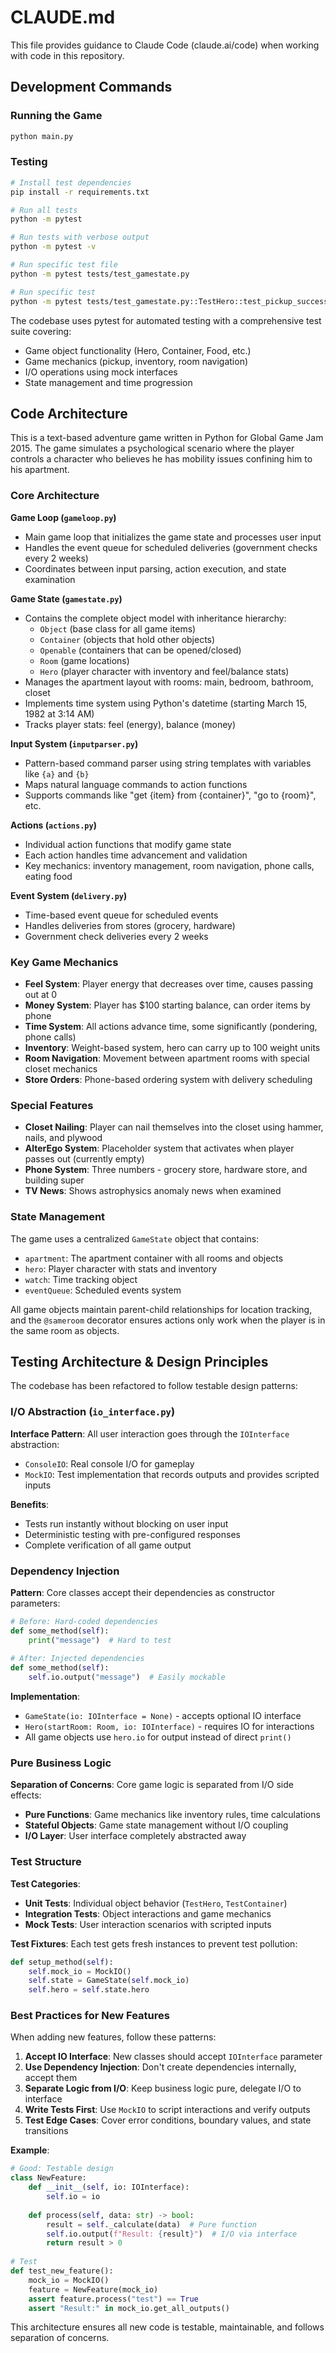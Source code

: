 # CLAUDE.md

This file provides guidance to Claude Code (claude.ai/code) when working with code in this repository.

## Development Commands

### Running the Game
```bash
python main.py
```

### Testing
```bash
# Install test dependencies
pip install -r requirements.txt

# Run all tests
python -m pytest

# Run tests with verbose output
python -m pytest -v

# Run specific test file
python -m pytest tests/test_gamestate.py

# Run specific test
python -m pytest tests/test_gamestate.py::TestHero::test_pickup_success
```

The codebase uses pytest for automated testing with a comprehensive test suite covering:
- Game object functionality (Hero, Container, Food, etc.)
- Game mechanics (pickup, inventory, room navigation)
- I/O operations using mock interfaces
- State management and time progression

## Code Architecture

This is a text-based adventure game written in Python for Global Game Jam 2015. The game simulates a psychological scenario where the player controls a character who believes he has mobility issues confining him to his apartment.

### Core Architecture

**Game Loop (`gameloop.py`)**
- Main game loop that initializes the game state and processes user input
- Handles the event queue for scheduled deliveries (government checks every 2 weeks)
- Coordinates between input parsing, action execution, and state examination

**Game State (`gamestate.py`)**
- Contains the complete object model with inheritance hierarchy:
  - `Object` (base class for all game items)
  - `Container` (objects that hold other objects)
  - `Openable` (containers that can be opened/closed)
  - `Room` (game locations)
  - `Hero` (player character with inventory and feel/balance stats)
- Manages the apartment layout with rooms: main, bedroom, bathroom, closet
- Implements time system using Python's datetime (starting March 15, 1982 at 3:14 AM)
- Tracks player stats: feel (energy), balance (money)

**Input System (`inputparser.py`)**
- Pattern-based command parser using string templates with variables like `{a}` and `{b}`
- Maps natural language commands to action functions
- Supports commands like "get {item} from {container}", "go to {room}", etc.

**Actions (`actions.py`)**
- Individual action functions that modify game state
- Each action handles time advancement and validation
- Key mechanics: inventory management, room navigation, phone calls, eating food

**Event System (`delivery.py`)**
- Time-based event queue for scheduled events
- Handles deliveries from stores (grocery, hardware)
- Government check deliveries every 2 weeks

### Key Game Mechanics

- **Feel System**: Player energy that decreases over time, causes passing out at 0
- **Money System**: Player has $100 starting balance, can order items by phone
- **Time System**: All actions advance time, some significantly (pondering, phone calls)
- **Inventory**: Weight-based system, hero can carry up to 100 weight units
- **Room Navigation**: Movement between apartment rooms with special closet mechanics
- **Store Orders**: Phone-based ordering system with delivery scheduling

### Special Features

- **Closet Nailing**: Player can nail themselves into the closet using hammer, nails, and plywood
- **AlterEgo System**: Placeholder system that activates when player passes out (currently empty)
- **Phone System**: Three numbers - grocery store, hardware store, and building super
- **TV News**: Shows astrophysics anomaly news when examined

### State Management

The game uses a centralized `GameState` object that contains:
- `apartment`: The apartment container with all rooms and objects
- `hero`: Player character with stats and inventory
- `watch`: Time tracking object
- `eventQueue`: Scheduled events system

All game objects maintain parent-child relationships for location tracking, and the `@sameroom` decorator ensures actions only work when the player is in the same room as objects.

## Testing Architecture & Design Principles

The codebase has been refactored to follow testable design patterns:

### I/O Abstraction (`io_interface.py`)

**Interface Pattern**: All user interaction goes through the `IOInterface` abstraction:
- `ConsoleIO`: Real console I/O for gameplay
- `MockIO`: Test implementation that records outputs and provides scripted inputs

**Benefits**: 
- Tests run instantly without blocking on user input
- Deterministic testing with pre-configured responses
- Complete verification of all game output

### Dependency Injection

**Pattern**: Core classes accept their dependencies as constructor parameters:
```python
# Before: Hard-coded dependencies
def some_method(self):
    print("message")  # Hard to test
    
# After: Injected dependencies  
def some_method(self):
    self.io.output("message")  # Easily mockable
```

**Implementation**:
- `GameState(io: IOInterface = None)` - accepts optional IO interface
- `Hero(startRoom: Room, io: IOInterface)` - requires IO for interactions
- All game objects use `hero.io` for output instead of direct `print()`

### Pure Business Logic

**Separation of Concerns**: Core game logic is separated from I/O side effects:
- **Pure Functions**: Game mechanics like inventory rules, time calculations
- **Stateful Objects**: Game state management without I/O coupling
- **I/O Layer**: User interface completely abstracted away

### Test Structure

**Test Categories**:
- **Unit Tests**: Individual object behavior (`TestHero`, `TestContainer`)
- **Integration Tests**: Object interactions and game mechanics
- **Mock Tests**: User interaction scenarios with scripted inputs

**Test Fixtures**: Each test gets fresh instances to prevent test pollution:
```python
def setup_method(self):
    self.mock_io = MockIO()
    self.state = GameState(self.mock_io)
    self.hero = self.state.hero
```

### Best Practices for New Features

When adding new features, follow these patterns:

1. **Accept IO Interface**: New classes should accept `IOInterface` parameter
2. **Use Dependency Injection**: Don't create dependencies internally, accept them
3. **Separate Logic from I/O**: Keep business logic pure, delegate I/O to interface
4. **Write Tests First**: Use `MockIO` to script interactions and verify outputs
5. **Test Edge Cases**: Cover error conditions, boundary values, and state transitions

**Example**:
```python
# Good: Testable design
class NewFeature:
    def __init__(self, io: IOInterface):
        self.io = io
    
    def process(self, data: str) -> bool:
        result = self._calculate(data)  # Pure function
        self.io.output(f"Result: {result}")  # I/O via interface
        return result > 0
        
# Test
def test_new_feature():
    mock_io = MockIO()
    feature = NewFeature(mock_io)
    assert feature.process("test") == True
    assert "Result:" in mock_io.get_all_outputs()
```

This architecture ensures all new code is testable, maintainable, and follows separation of concerns.